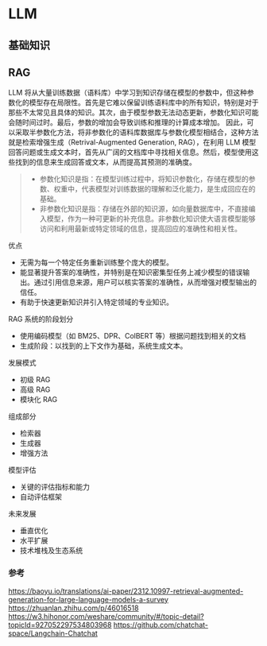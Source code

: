 # LLM
## 基础知识

## RAG
LLM 将从大量训练数据（语料库）中学习到知识存储在模型的参数中，但这种参数化的模型存在局限性。首先是它难以保留训练语料库中的所有知识，特别是对于那些不太常见且具体的知识。其次，由于模型参数无法动态更新，参数化知识可能会随时间过时。最后，参数的增加会导致训练和推理的计算成本增加。
因此，可以采取半参数化方法，将非参数化的语料库数据库与参数化模型相结合，这种方法就是检索增强生成（Retrival-Augmented Generation, RAG），在利用 LLM 模型回答问题或生成文本时，首先从广阔的文档库中寻找相关信息。然后，模型使用这些找到的信息来生成回答或文本，从而提高其预测的准确度。
> - 参数化知识是指：在模型训练过程中，将知识参数化，存储在模型的参数、权重中，代表模型对训练数据的理解和泛化能力，是生成回应在的基础。
> - 非参数化知识是指：存储在外部的知识源，如向量数据库中，不直接编入模型，作为一种可更新的补充信息。非参数化知识使大语言模型能够访问和利用最新或特定领域的信息，提高回应的准确性和相关性。


优点
- 无需为每一个特定任务重新训练整个庞大的模型。
- 能显著提升答案的准确性，并特别是在知识密集型任务上减少模型的错误输出。通过引用信息来源，用户可以核实答案的准确性，从而增强对模型输出的信任。
- 有助于快速更新知识并引入特定领域的专业知识。

RAG 系统的阶段划分
- 使用编码模型（如 BM25、DPR、ColBERT 等）根据问题找到相关的文档
- 生成阶段：以找到的上下文作为基础，系统生成文本。


发展模式
- 初级 RAG
- 高级 RAG
- 模块化 RAG


组成部分
- 检索器
- 生成器
- 增强方法


模型评估
- 关键的评估指标和能力
- 自动评估框架


未来发展
- 垂直优化
- 水平扩展
- 技术堆栈及生态系统



### 参考
https://baoyu.io/translations/ai-paper/2312.10997-retrieval-augmented-generation-for-large-language-models-a-survey
https://zhuanlan.zhihu.com/p/46016518
https://w3.hihonor.com/weshare/community/#/topic-detail?topicId=927052297534803968
https://github.com/chatchat-space/Langchain-Chatchat
